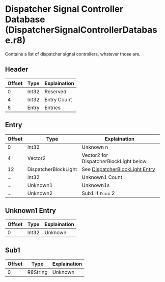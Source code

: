 # Dispatcher Signal Controller Database (DispatcherSignalControllerDatabase.r8)

Contains a list of dispatcher signal controllers, whatever those are.

## Header

| Offset | Type  | Explaination      |
| ------ | ----- | ----------------- |
| 0      | Int32 | Reserved          |
| 4      | Int32 | Entry Count		 |
| 8      | Entry | Entries           |

## Entry

| Offset | Type                 | Explaination                                                             |
| ------ | -------------------- | ------------------------------------------------------------------------ |
| 0      | Int32                | Unknown n                                                                |
| 4      | Vector2              | Vector2 for DispatcherBlockLight below                                   |
| 12     | DispatcherBlockLight | See [DispatcherBlockLight Entry](/DispatcherBlockLightDatabase.md#Entry) |
| ...    | Int32                | Unknown1 Count			                                               |
| ...    | Unknown1             | Unknown1s                                                         |
| ...    | Unknown2             | Sub1 if n == 2                                                           |

## Unknown1 Entry

| Offset | Type  | Explaination |
| ------ | ----- | ------------ |
| 0      | Int32 | Unknown      |

## Sub1

| Offset | Type     | Explaination |
| ------ | -------- | ------------ |
| 0      | R8String | Unknown      |
